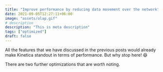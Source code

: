 ```yaml
---
title: "Improve performance by reducing data movement over the network"
date: 2021-09-05T12:27:11+06:00
image: "assets/olap.gif"
# description
description: "This is meta description"
tags: ["optimized"]
draft: false
---
```


All the features that we have discussed in the previous posts would already make Kinetica standout in terms of performance. But why stop here! 😄

There are two further optimizations that are worth noting.